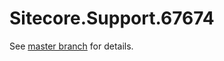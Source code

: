 # Sitecore.Support.67674

See [master branch](https://github.com/sitecoresupport/Sitecore.Support.67674) for details.